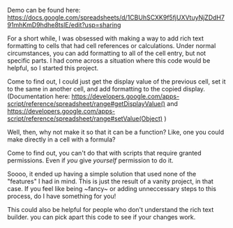Demo can be found here: https://docs.google.com/spreadsheets/d/1CBUhSCXK9f5fjUXVtuyNjZDdH791mhKmD9hdhe8tslE/edit?usp=sharing

For a short while, I was obsessed with making a way to add rich text formatting to cells that had cell references or calculations. Under normal circumstances, you can add formatting to all of the cell entry, but not specific parts. I had come across a situation where this code would be helpful, so I started this project.

Come to find out, I could just get the display value of the previous cell, set it to the same in another cell, and add formatting to the copied display. (Documentation here: https://developers.google.com/apps-script/reference/spreadsheet/range#getDisplayValue() and https://developers.google.com/apps-script/reference/spreadsheet/range#setValue(Object) )

Well, then, why not make it so that it can be a function? Like, one you could make directly in a cell with a formula?

Come to find out, you can't do that with scripts that require granted permissions. Even if *you* give *yourself* permission to do it.

Soooo, it ended up having a simple solution that used none of the "features" I had in mind. This is just the result of a vanity project, in that case. If you feel like being ~fancy~ or adding unneccessary steps to this process, do I have something for you! 

This could also be helpful for people who don't understand the rich text builder. you can pick apart this code to see if your changes work.
